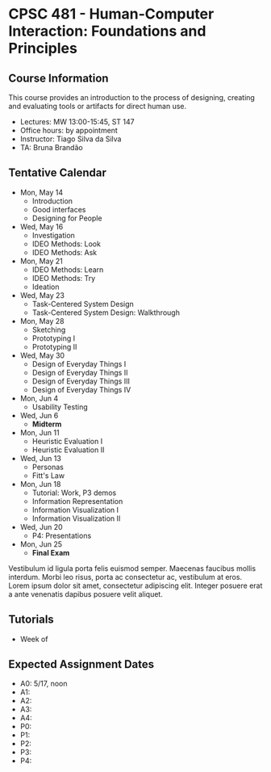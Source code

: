 # CPSC 481 - Human-Computer Interaction: Foundations and Principles


## Course Information

This course provides an introduction to the process of designing, creating and evaluating tools or artifacts for direct human use.

- Lectures: MW 13:00-15:45, ST 147
- Office hours: by appointment
- Instructor: Tiago Silva da Silva
- TA: Bruna Brandão


## Tentative Calendar

- Mon, May 14
	- Introduction
	- Good interfaces
	- Designing for People
- Wed, May 16
	- Investigation
	- IDEO Methods: Look
	- IDEO Methods: Ask
- Mon, May 21
	- IDEO Methods: Learn
	- IDEO Methods: Try
	- Ideation
- Wed, May 23
	- Task-Centered System Design
	- Task-Centered System Design: Walkthrough
- Mon, May 28
	- Sketching
	- Prototyping I
	- Prototyping II
- Wed, May 30
	- Design of Everyday Things I
	- Design of Everyday Things II
	- Design of Everyday Things III
	- Design of Everyday Things IV
- Mon, Jun 4
	- Usability Testing
- Wed, Jun 6
	- **Midterm**
- Mon, Jun 11
	- Heuristic Evaluation I
	- Heuristic Evaluation II
- Wed, Jun 13
	- Personas
	- Fitt's Law
- Mon, Jun 18
	- Tutorial: Work, P3 demos
	- Information Representation
	- Information Visualization I
	- Information Visualization II
- Wed, Jun 20
	- P4: Presentations
- Mon, Jun 25
	- **Final Exam**


Vestibulum id ligula porta felis euismod semper. Maecenas faucibus mollis interdum. Morbi leo risus, porta ac consectetur ac, vestibulum at eros. Lorem ipsum dolor sit amet, consectetur adipiscing elit. Integer posuere erat a ante venenatis dapibus posuere velit aliquet.

## Tutorials
- Week of 

## Expected Assignment Dates
- A0: 5/17, noon
- A1:
- A2:
- A3:
- A4: 
- P0:
- P1:
- P2:
- P3:
- P4: